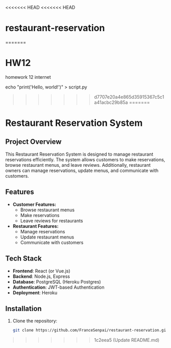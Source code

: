 <<<<<<< HEAD
<<<<<<< HEAD
# restaurant-reservation
=======
# HW12
homework 12 internet 

echo "print('Hello, world!')" > script.py
>>>>>>> d7707e20a4e865d35915367c5c1a41acbc29b85a
=======
# Restaurant Reservation System

## Project Overview
This Restaurant Reservation System is designed to manage restaurant reservations efficiently. The system allows customers to make reservations, browse restaurant menus, and leave reviews. Additionally, restaurant owners can manage reservations, update menus, and communicate with customers. 

## Features
- **Customer Features:**
  - Browse restaurant menus
  - Make reservations
  - Leave reviews for restaurants
- **Restaurant Features:**
  - Manage reservations
  - Update restaurant menus
  - Communicate with customers

## Tech Stack
- **Frontend**: React (or Vue.js)
- **Backend**: Node.js, Express
- **Database**: PostgreSQL (Heroku Postgres)
- **Authentication**: JWT-based Authentication
- **Deployment**: Heroku

## Installation

1. Clone the repository:
   ```bash
   git clone https://github.com/FranceSenpai/restaurant-reservation.git
>>>>>>> 1c2eea5 (Update README.md)

